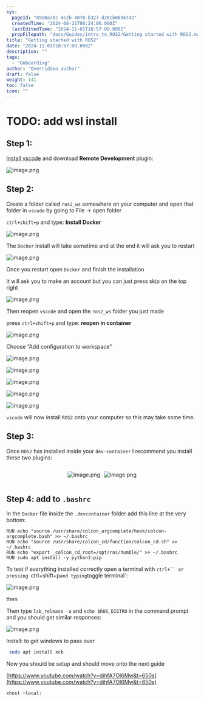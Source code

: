```yaml
---
sys:
  pageId: "89e0a78c-4e2b-4070-b327-d28cb0694742"
  createdTime: "2024-08-21T00:24:00.000Z"
  lastEditedTime: "2024-11-01T18:57:00.000Z"
  propFilepath: "docs/Guides/intro_to_ROS2/Getting started with ROS2.md"
title: "Getting started with ROS2"
date: "2024-11-01T18:57:00.000Z"
description: ""
tags:
  - "Onboarding"
author: "Overridden author"
draft: false
weight: 141
toc: false
icon: ""
---
```


# TODO: add wsl install

## Step 1:

[Install vscode](https://code.visualstudio.com/download) and download **Remote Development** plugin:

![image.png](https://prod-files-secure.s3.us-west-2.amazonaws.com/d518164a-d88e-44d1-a4ee-3adb3bd8bce0/efb52993-1881-4a40-b95e-6f020334f022/image.png?X-Amz-Algorithm=AWS4-HMAC-SHA256&X-Amz-Content-Sha256=UNSIGNED-PAYLOAD&X-Amz-Credential=ASIAZI2LB4664LNZKSEG%2F20250430%2Fus-west-2%2Fs3%2Faws4_request&X-Amz-Date=20250430T121513Z&X-Amz-Expires=3600&X-Amz-Security-Token=IQoJb3JpZ2luX2VjEAwaCXVzLXdlc3QtMiJHMEUCIEgubaFD8s3qlV2p%2BjYfc3tfpjDwarblrn5Xz9Q2aSPgAiEA9oorhg01Q2B9I44WFKjC0tR4GlDPVjZigzn1CRNTbi8qiAQIpf%2F%2F%2F%2F%2F%2F%2F%2F%2F%2FARAAGgw2Mzc0MjMxODM4MDUiDL9%2BcMiBC7UtW84zLyrcA1h1GLiYzyCIY7FwqcVhnjauIm%2BBDZRh73sb65582a07mxCxL11WY9RTknSLos%2FBArRhrTLo9cZdHlqveiIgNA%2FvZyL18Y2bqCzvAh2r1Z3RtGWMi6T0DOOKBZ84Evvs0EJlWzA462dbl8qYzCyY%2BXSJ8Wcl3QGsejvMKW%2FepKgIy63VUGRwcPEtG0RwhshmIkbD4I4U69N7lpgPvoFq1F8PHPIq1KvmsvF%2FySNKlfGtmjwssadVLenqxNPuuXRH152Hoq9mWXNk9SmXFFR5MJQNdhXGIEAbZ%2FRLycMxSOY%2FmFTN%2FaLV3HswY9941y3GY90aO4mP6hIKpSmA%2Bgs%2Foe6Wddio6ab3dzHTSL5%2BwgvhMBh6ZrEfnqW%2BGKihq4Y0JnHj7tlabdMrCGuH%2FNhkPvdJiQMkF2dUP17%2FF3aXYaI5Z2tfxhJP0wSu5zimp1MJhQAFyF2BNeyl%2BaZzvmJLPYuff8oKLPt1peNPtAJHTJe8Q%2B%2BkHbC8ekANrOmbRqEgkm446omVE0eWwKGK%2FTkT%2BYbz6WlMu7py7AjElFoRjufT14hA%2FwOx60GpNi6uEvle6m0B1pLphVEDHkMQbyUcqdDPOCQgVJeIRq1VuVd7MFtavPju0eVl6nDL%2BEwHMMqmyMAGOqUBc%2FE6Tgs1Mjgj%2BPmVc0zL95V7QC%2BFPCivk45oZlHgtuUARmbonj%2BQ%2B31sTUDJ%2BXVdo9NPRWD%2BIXTON2TFufnXgjgeipXhcOKKmM%2F1BOrxmlfnzZ6Mo9K6SVcJX8%2F8n30nRUt%2BBAFe6RYHVC0053pFbLomyRfE0oFu8aMQyPg1uJVWy5MJUzKvMC%2FjgHDNLVRm%2Fz%2BXBYnfAmrpBgUoyNIeZB5v2j9H&X-Amz-Signature=7331ad1daab0ee69a26374dfe283f94bd90f0a175497cd559a9b78b245ca9696&X-Amz-SignedHeaders=host&x-id=GetObject)

## Step 2:

Create a folder called `ros2_ws` somewhere on your computer and open that folder in `vscode` by going to File → open folder 

`ctrl+shift+p` and type: **Install Docker**

![image.png](https://prod-files-secure.s3.us-west-2.amazonaws.com/d518164a-d88e-44d1-a4ee-3adb3bd8bce0/2269dc0e-1cd5-47ff-bceb-c04ad9b2eab0/image.png?X-Amz-Algorithm=AWS4-HMAC-SHA256&X-Amz-Content-Sha256=UNSIGNED-PAYLOAD&X-Amz-Credential=ASIAZI2LB4664LNZKSEG%2F20250430%2Fus-west-2%2Fs3%2Faws4_request&X-Amz-Date=20250430T121513Z&X-Amz-Expires=3600&X-Amz-Security-Token=IQoJb3JpZ2luX2VjEAwaCXVzLXdlc3QtMiJHMEUCIEgubaFD8s3qlV2p%2BjYfc3tfpjDwarblrn5Xz9Q2aSPgAiEA9oorhg01Q2B9I44WFKjC0tR4GlDPVjZigzn1CRNTbi8qiAQIpf%2F%2F%2F%2F%2F%2F%2F%2F%2F%2FARAAGgw2Mzc0MjMxODM4MDUiDL9%2BcMiBC7UtW84zLyrcA1h1GLiYzyCIY7FwqcVhnjauIm%2BBDZRh73sb65582a07mxCxL11WY9RTknSLos%2FBArRhrTLo9cZdHlqveiIgNA%2FvZyL18Y2bqCzvAh2r1Z3RtGWMi6T0DOOKBZ84Evvs0EJlWzA462dbl8qYzCyY%2BXSJ8Wcl3QGsejvMKW%2FepKgIy63VUGRwcPEtG0RwhshmIkbD4I4U69N7lpgPvoFq1F8PHPIq1KvmsvF%2FySNKlfGtmjwssadVLenqxNPuuXRH152Hoq9mWXNk9SmXFFR5MJQNdhXGIEAbZ%2FRLycMxSOY%2FmFTN%2FaLV3HswY9941y3GY90aO4mP6hIKpSmA%2Bgs%2Foe6Wddio6ab3dzHTSL5%2BwgvhMBh6ZrEfnqW%2BGKihq4Y0JnHj7tlabdMrCGuH%2FNhkPvdJiQMkF2dUP17%2FF3aXYaI5Z2tfxhJP0wSu5zimp1MJhQAFyF2BNeyl%2BaZzvmJLPYuff8oKLPt1peNPtAJHTJe8Q%2B%2BkHbC8ekANrOmbRqEgkm446omVE0eWwKGK%2FTkT%2BYbz6WlMu7py7AjElFoRjufT14hA%2FwOx60GpNi6uEvle6m0B1pLphVEDHkMQbyUcqdDPOCQgVJeIRq1VuVd7MFtavPju0eVl6nDL%2BEwHMMqmyMAGOqUBc%2FE6Tgs1Mjgj%2BPmVc0zL95V7QC%2BFPCivk45oZlHgtuUARmbonj%2BQ%2B31sTUDJ%2BXVdo9NPRWD%2BIXTON2TFufnXgjgeipXhcOKKmM%2F1BOrxmlfnzZ6Mo9K6SVcJX8%2F8n30nRUt%2BBAFe6RYHVC0053pFbLomyRfE0oFu8aMQyPg1uJVWy5MJUzKvMC%2FjgHDNLVRm%2Fz%2BXBYnfAmrpBgUoyNIeZB5v2j9H&X-Amz-Signature=8ee42556e908eab4327c2e5a638222c9f8b8041def4002f33005c477cb8f908a&X-Amz-SignedHeaders=host&x-id=GetObject)

The `Docker` install will take sometime and at the end it will ask you to restart

![image.png](https://prod-files-secure.s3.us-west-2.amazonaws.com/d518164a-d88e-44d1-a4ee-3adb3bd8bce0/ed233f78-be33-4b1f-b89c-9c346c0e961e/image.png?X-Amz-Algorithm=AWS4-HMAC-SHA256&X-Amz-Content-Sha256=UNSIGNED-PAYLOAD&X-Amz-Credential=ASIAZI2LB4664LNZKSEG%2F20250430%2Fus-west-2%2Fs3%2Faws4_request&X-Amz-Date=20250430T121513Z&X-Amz-Expires=3600&X-Amz-Security-Token=IQoJb3JpZ2luX2VjEAwaCXVzLXdlc3QtMiJHMEUCIEgubaFD8s3qlV2p%2BjYfc3tfpjDwarblrn5Xz9Q2aSPgAiEA9oorhg01Q2B9I44WFKjC0tR4GlDPVjZigzn1CRNTbi8qiAQIpf%2F%2F%2F%2F%2F%2F%2F%2F%2F%2FARAAGgw2Mzc0MjMxODM4MDUiDL9%2BcMiBC7UtW84zLyrcA1h1GLiYzyCIY7FwqcVhnjauIm%2BBDZRh73sb65582a07mxCxL11WY9RTknSLos%2FBArRhrTLo9cZdHlqveiIgNA%2FvZyL18Y2bqCzvAh2r1Z3RtGWMi6T0DOOKBZ84Evvs0EJlWzA462dbl8qYzCyY%2BXSJ8Wcl3QGsejvMKW%2FepKgIy63VUGRwcPEtG0RwhshmIkbD4I4U69N7lpgPvoFq1F8PHPIq1KvmsvF%2FySNKlfGtmjwssadVLenqxNPuuXRH152Hoq9mWXNk9SmXFFR5MJQNdhXGIEAbZ%2FRLycMxSOY%2FmFTN%2FaLV3HswY9941y3GY90aO4mP6hIKpSmA%2Bgs%2Foe6Wddio6ab3dzHTSL5%2BwgvhMBh6ZrEfnqW%2BGKihq4Y0JnHj7tlabdMrCGuH%2FNhkPvdJiQMkF2dUP17%2FF3aXYaI5Z2tfxhJP0wSu5zimp1MJhQAFyF2BNeyl%2BaZzvmJLPYuff8oKLPt1peNPtAJHTJe8Q%2B%2BkHbC8ekANrOmbRqEgkm446omVE0eWwKGK%2FTkT%2BYbz6WlMu7py7AjElFoRjufT14hA%2FwOx60GpNi6uEvle6m0B1pLphVEDHkMQbyUcqdDPOCQgVJeIRq1VuVd7MFtavPju0eVl6nDL%2BEwHMMqmyMAGOqUBc%2FE6Tgs1Mjgj%2BPmVc0zL95V7QC%2BFPCivk45oZlHgtuUARmbonj%2BQ%2B31sTUDJ%2BXVdo9NPRWD%2BIXTON2TFufnXgjgeipXhcOKKmM%2F1BOrxmlfnzZ6Mo9K6SVcJX8%2F8n30nRUt%2BBAFe6RYHVC0053pFbLomyRfE0oFu8aMQyPg1uJVWy5MJUzKvMC%2FjgHDNLVRm%2Fz%2BXBYnfAmrpBgUoyNIeZB5v2j9H&X-Amz-Signature=4b03c12378125ae09e9c7a4742ddf24278238f4a921df0d7da7545a9947fd75a&X-Amz-SignedHeaders=host&x-id=GetObject)

Once you restart open `Docker` and finish the installation

It will ask you to make an account but you can just press skip on the top right

![image.png](https://prod-files-secure.s3.us-west-2.amazonaws.com/d518164a-d88e-44d1-a4ee-3adb3bd8bce0/21010ad9-1659-4fd9-9f59-9932a09b2a3d/image.png?X-Amz-Algorithm=AWS4-HMAC-SHA256&X-Amz-Content-Sha256=UNSIGNED-PAYLOAD&X-Amz-Credential=ASIAZI2LB4664LNZKSEG%2F20250430%2Fus-west-2%2Fs3%2Faws4_request&X-Amz-Date=20250430T121513Z&X-Amz-Expires=3600&X-Amz-Security-Token=IQoJb3JpZ2luX2VjEAwaCXVzLXdlc3QtMiJHMEUCIEgubaFD8s3qlV2p%2BjYfc3tfpjDwarblrn5Xz9Q2aSPgAiEA9oorhg01Q2B9I44WFKjC0tR4GlDPVjZigzn1CRNTbi8qiAQIpf%2F%2F%2F%2F%2F%2F%2F%2F%2F%2FARAAGgw2Mzc0MjMxODM4MDUiDL9%2BcMiBC7UtW84zLyrcA1h1GLiYzyCIY7FwqcVhnjauIm%2BBDZRh73sb65582a07mxCxL11WY9RTknSLos%2FBArRhrTLo9cZdHlqveiIgNA%2FvZyL18Y2bqCzvAh2r1Z3RtGWMi6T0DOOKBZ84Evvs0EJlWzA462dbl8qYzCyY%2BXSJ8Wcl3QGsejvMKW%2FepKgIy63VUGRwcPEtG0RwhshmIkbD4I4U69N7lpgPvoFq1F8PHPIq1KvmsvF%2FySNKlfGtmjwssadVLenqxNPuuXRH152Hoq9mWXNk9SmXFFR5MJQNdhXGIEAbZ%2FRLycMxSOY%2FmFTN%2FaLV3HswY9941y3GY90aO4mP6hIKpSmA%2Bgs%2Foe6Wddio6ab3dzHTSL5%2BwgvhMBh6ZrEfnqW%2BGKihq4Y0JnHj7tlabdMrCGuH%2FNhkPvdJiQMkF2dUP17%2FF3aXYaI5Z2tfxhJP0wSu5zimp1MJhQAFyF2BNeyl%2BaZzvmJLPYuff8oKLPt1peNPtAJHTJe8Q%2B%2BkHbC8ekANrOmbRqEgkm446omVE0eWwKGK%2FTkT%2BYbz6WlMu7py7AjElFoRjufT14hA%2FwOx60GpNi6uEvle6m0B1pLphVEDHkMQbyUcqdDPOCQgVJeIRq1VuVd7MFtavPju0eVl6nDL%2BEwHMMqmyMAGOqUBc%2FE6Tgs1Mjgj%2BPmVc0zL95V7QC%2BFPCivk45oZlHgtuUARmbonj%2BQ%2B31sTUDJ%2BXVdo9NPRWD%2BIXTON2TFufnXgjgeipXhcOKKmM%2F1BOrxmlfnzZ6Mo9K6SVcJX8%2F8n30nRUt%2BBAFe6RYHVC0053pFbLomyRfE0oFu8aMQyPg1uJVWy5MJUzKvMC%2FjgHDNLVRm%2Fz%2BXBYnfAmrpBgUoyNIeZB5v2j9H&X-Amz-Signature=f4f155efd83fc07cdc5ca5243cecdb652e0437130be19fdc447066b7cd748fa1&X-Amz-SignedHeaders=host&x-id=GetObject)

Then reopen `vscode` and open the `ros2_ws` folder you just made

press `ctrl+shift+p` and type: **reopen in container**

![image.png](https://prod-files-secure.s3.us-west-2.amazonaws.com/d518164a-d88e-44d1-a4ee-3adb3bd8bce0/4e93b8c2-41ad-488c-8095-c74205196118/image.png?X-Amz-Algorithm=AWS4-HMAC-SHA256&X-Amz-Content-Sha256=UNSIGNED-PAYLOAD&X-Amz-Credential=ASIAZI2LB4664LNZKSEG%2F20250430%2Fus-west-2%2Fs3%2Faws4_request&X-Amz-Date=20250430T121513Z&X-Amz-Expires=3600&X-Amz-Security-Token=IQoJb3JpZ2luX2VjEAwaCXVzLXdlc3QtMiJHMEUCIEgubaFD8s3qlV2p%2BjYfc3tfpjDwarblrn5Xz9Q2aSPgAiEA9oorhg01Q2B9I44WFKjC0tR4GlDPVjZigzn1CRNTbi8qiAQIpf%2F%2F%2F%2F%2F%2F%2F%2F%2F%2FARAAGgw2Mzc0MjMxODM4MDUiDL9%2BcMiBC7UtW84zLyrcA1h1GLiYzyCIY7FwqcVhnjauIm%2BBDZRh73sb65582a07mxCxL11WY9RTknSLos%2FBArRhrTLo9cZdHlqveiIgNA%2FvZyL18Y2bqCzvAh2r1Z3RtGWMi6T0DOOKBZ84Evvs0EJlWzA462dbl8qYzCyY%2BXSJ8Wcl3QGsejvMKW%2FepKgIy63VUGRwcPEtG0RwhshmIkbD4I4U69N7lpgPvoFq1F8PHPIq1KvmsvF%2FySNKlfGtmjwssadVLenqxNPuuXRH152Hoq9mWXNk9SmXFFR5MJQNdhXGIEAbZ%2FRLycMxSOY%2FmFTN%2FaLV3HswY9941y3GY90aO4mP6hIKpSmA%2Bgs%2Foe6Wddio6ab3dzHTSL5%2BwgvhMBh6ZrEfnqW%2BGKihq4Y0JnHj7tlabdMrCGuH%2FNhkPvdJiQMkF2dUP17%2FF3aXYaI5Z2tfxhJP0wSu5zimp1MJhQAFyF2BNeyl%2BaZzvmJLPYuff8oKLPt1peNPtAJHTJe8Q%2B%2BkHbC8ekANrOmbRqEgkm446omVE0eWwKGK%2FTkT%2BYbz6WlMu7py7AjElFoRjufT14hA%2FwOx60GpNi6uEvle6m0B1pLphVEDHkMQbyUcqdDPOCQgVJeIRq1VuVd7MFtavPju0eVl6nDL%2BEwHMMqmyMAGOqUBc%2FE6Tgs1Mjgj%2BPmVc0zL95V7QC%2BFPCivk45oZlHgtuUARmbonj%2BQ%2B31sTUDJ%2BXVdo9NPRWD%2BIXTON2TFufnXgjgeipXhcOKKmM%2F1BOrxmlfnzZ6Mo9K6SVcJX8%2F8n30nRUt%2BBAFe6RYHVC0053pFbLomyRfE0oFu8aMQyPg1uJVWy5MJUzKvMC%2FjgHDNLVRm%2Fz%2BXBYnfAmrpBgUoyNIeZB5v2j9H&X-Amz-Signature=83a3ea306a0dab5e790c4d0fcf1c05488dee54037f817d3d78126492c9ea5f78&X-Amz-SignedHeaders=host&x-id=GetObject)

Choose “Add configuration to workspace”

![image.png](https://prod-files-secure.s3.us-west-2.amazonaws.com/d518164a-d88e-44d1-a4ee-3adb3bd8bce0/9560b282-5060-4989-ba37-97e7b2c22476/image.png?X-Amz-Algorithm=AWS4-HMAC-SHA256&X-Amz-Content-Sha256=UNSIGNED-PAYLOAD&X-Amz-Credential=ASIAZI2LB4664LNZKSEG%2F20250430%2Fus-west-2%2Fs3%2Faws4_request&X-Amz-Date=20250430T121513Z&X-Amz-Expires=3600&X-Amz-Security-Token=IQoJb3JpZ2luX2VjEAwaCXVzLXdlc3QtMiJHMEUCIEgubaFD8s3qlV2p%2BjYfc3tfpjDwarblrn5Xz9Q2aSPgAiEA9oorhg01Q2B9I44WFKjC0tR4GlDPVjZigzn1CRNTbi8qiAQIpf%2F%2F%2F%2F%2F%2F%2F%2F%2F%2FARAAGgw2Mzc0MjMxODM4MDUiDL9%2BcMiBC7UtW84zLyrcA1h1GLiYzyCIY7FwqcVhnjauIm%2BBDZRh73sb65582a07mxCxL11WY9RTknSLos%2FBArRhrTLo9cZdHlqveiIgNA%2FvZyL18Y2bqCzvAh2r1Z3RtGWMi6T0DOOKBZ84Evvs0EJlWzA462dbl8qYzCyY%2BXSJ8Wcl3QGsejvMKW%2FepKgIy63VUGRwcPEtG0RwhshmIkbD4I4U69N7lpgPvoFq1F8PHPIq1KvmsvF%2FySNKlfGtmjwssadVLenqxNPuuXRH152Hoq9mWXNk9SmXFFR5MJQNdhXGIEAbZ%2FRLycMxSOY%2FmFTN%2FaLV3HswY9941y3GY90aO4mP6hIKpSmA%2Bgs%2Foe6Wddio6ab3dzHTSL5%2BwgvhMBh6ZrEfnqW%2BGKihq4Y0JnHj7tlabdMrCGuH%2FNhkPvdJiQMkF2dUP17%2FF3aXYaI5Z2tfxhJP0wSu5zimp1MJhQAFyF2BNeyl%2BaZzvmJLPYuff8oKLPt1peNPtAJHTJe8Q%2B%2BkHbC8ekANrOmbRqEgkm446omVE0eWwKGK%2FTkT%2BYbz6WlMu7py7AjElFoRjufT14hA%2FwOx60GpNi6uEvle6m0B1pLphVEDHkMQbyUcqdDPOCQgVJeIRq1VuVd7MFtavPju0eVl6nDL%2BEwHMMqmyMAGOqUBc%2FE6Tgs1Mjgj%2BPmVc0zL95V7QC%2BFPCivk45oZlHgtuUARmbonj%2BQ%2B31sTUDJ%2BXVdo9NPRWD%2BIXTON2TFufnXgjgeipXhcOKKmM%2F1BOrxmlfnzZ6Mo9K6SVcJX8%2F8n30nRUt%2BBAFe6RYHVC0053pFbLomyRfE0oFu8aMQyPg1uJVWy5MJUzKvMC%2FjgHDNLVRm%2Fz%2BXBYnfAmrpBgUoyNIeZB5v2j9H&X-Amz-Signature=0bf1b154bec9fb5a482cf17574fc7675d378a5eaad8f91731f32665f478b1cfe&X-Amz-SignedHeaders=host&x-id=GetObject)

![image.png](https://prod-files-secure.s3.us-west-2.amazonaws.com/d518164a-d88e-44d1-a4ee-3adb3bd8bce0/2ee63f81-886b-48e8-a553-dc6e5eac99e4/image.png?X-Amz-Algorithm=AWS4-HMAC-SHA256&X-Amz-Content-Sha256=UNSIGNED-PAYLOAD&X-Amz-Credential=ASIAZI2LB4664LNZKSEG%2F20250430%2Fus-west-2%2Fs3%2Faws4_request&X-Amz-Date=20250430T121513Z&X-Amz-Expires=3600&X-Amz-Security-Token=IQoJb3JpZ2luX2VjEAwaCXVzLXdlc3QtMiJHMEUCIEgubaFD8s3qlV2p%2BjYfc3tfpjDwarblrn5Xz9Q2aSPgAiEA9oorhg01Q2B9I44WFKjC0tR4GlDPVjZigzn1CRNTbi8qiAQIpf%2F%2F%2F%2F%2F%2F%2F%2F%2F%2FARAAGgw2Mzc0MjMxODM4MDUiDL9%2BcMiBC7UtW84zLyrcA1h1GLiYzyCIY7FwqcVhnjauIm%2BBDZRh73sb65582a07mxCxL11WY9RTknSLos%2FBArRhrTLo9cZdHlqveiIgNA%2FvZyL18Y2bqCzvAh2r1Z3RtGWMi6T0DOOKBZ84Evvs0EJlWzA462dbl8qYzCyY%2BXSJ8Wcl3QGsejvMKW%2FepKgIy63VUGRwcPEtG0RwhshmIkbD4I4U69N7lpgPvoFq1F8PHPIq1KvmsvF%2FySNKlfGtmjwssadVLenqxNPuuXRH152Hoq9mWXNk9SmXFFR5MJQNdhXGIEAbZ%2FRLycMxSOY%2FmFTN%2FaLV3HswY9941y3GY90aO4mP6hIKpSmA%2Bgs%2Foe6Wddio6ab3dzHTSL5%2BwgvhMBh6ZrEfnqW%2BGKihq4Y0JnHj7tlabdMrCGuH%2FNhkPvdJiQMkF2dUP17%2FF3aXYaI5Z2tfxhJP0wSu5zimp1MJhQAFyF2BNeyl%2BaZzvmJLPYuff8oKLPt1peNPtAJHTJe8Q%2B%2BkHbC8ekANrOmbRqEgkm446omVE0eWwKGK%2FTkT%2BYbz6WlMu7py7AjElFoRjufT14hA%2FwOx60GpNi6uEvle6m0B1pLphVEDHkMQbyUcqdDPOCQgVJeIRq1VuVd7MFtavPju0eVl6nDL%2BEwHMMqmyMAGOqUBc%2FE6Tgs1Mjgj%2BPmVc0zL95V7QC%2BFPCivk45oZlHgtuUARmbonj%2BQ%2B31sTUDJ%2BXVdo9NPRWD%2BIXTON2TFufnXgjgeipXhcOKKmM%2F1BOrxmlfnzZ6Mo9K6SVcJX8%2F8n30nRUt%2BBAFe6RYHVC0053pFbLomyRfE0oFu8aMQyPg1uJVWy5MJUzKvMC%2FjgHDNLVRm%2Fz%2BXBYnfAmrpBgUoyNIeZB5v2j9H&X-Amz-Signature=03ec0c51e675d3e84b52255bdf88a92ad5c06d8af3a001e6a3b08cc395fd79b9&X-Amz-SignedHeaders=host&x-id=GetObject)

![image.png](https://prod-files-secure.s3.us-west-2.amazonaws.com/d518164a-d88e-44d1-a4ee-3adb3bd8bce0/ae1580b2-b048-407e-aed9-b584224a7a04/image.png?X-Amz-Algorithm=AWS4-HMAC-SHA256&X-Amz-Content-Sha256=UNSIGNED-PAYLOAD&X-Amz-Credential=ASIAZI2LB4664LNZKSEG%2F20250430%2Fus-west-2%2Fs3%2Faws4_request&X-Amz-Date=20250430T121513Z&X-Amz-Expires=3600&X-Amz-Security-Token=IQoJb3JpZ2luX2VjEAwaCXVzLXdlc3QtMiJHMEUCIEgubaFD8s3qlV2p%2BjYfc3tfpjDwarblrn5Xz9Q2aSPgAiEA9oorhg01Q2B9I44WFKjC0tR4GlDPVjZigzn1CRNTbi8qiAQIpf%2F%2F%2F%2F%2F%2F%2F%2F%2F%2FARAAGgw2Mzc0MjMxODM4MDUiDL9%2BcMiBC7UtW84zLyrcA1h1GLiYzyCIY7FwqcVhnjauIm%2BBDZRh73sb65582a07mxCxL11WY9RTknSLos%2FBArRhrTLo9cZdHlqveiIgNA%2FvZyL18Y2bqCzvAh2r1Z3RtGWMi6T0DOOKBZ84Evvs0EJlWzA462dbl8qYzCyY%2BXSJ8Wcl3QGsejvMKW%2FepKgIy63VUGRwcPEtG0RwhshmIkbD4I4U69N7lpgPvoFq1F8PHPIq1KvmsvF%2FySNKlfGtmjwssadVLenqxNPuuXRH152Hoq9mWXNk9SmXFFR5MJQNdhXGIEAbZ%2FRLycMxSOY%2FmFTN%2FaLV3HswY9941y3GY90aO4mP6hIKpSmA%2Bgs%2Foe6Wddio6ab3dzHTSL5%2BwgvhMBh6ZrEfnqW%2BGKihq4Y0JnHj7tlabdMrCGuH%2FNhkPvdJiQMkF2dUP17%2FF3aXYaI5Z2tfxhJP0wSu5zimp1MJhQAFyF2BNeyl%2BaZzvmJLPYuff8oKLPt1peNPtAJHTJe8Q%2B%2BkHbC8ekANrOmbRqEgkm446omVE0eWwKGK%2FTkT%2BYbz6WlMu7py7AjElFoRjufT14hA%2FwOx60GpNi6uEvle6m0B1pLphVEDHkMQbyUcqdDPOCQgVJeIRq1VuVd7MFtavPju0eVl6nDL%2BEwHMMqmyMAGOqUBc%2FE6Tgs1Mjgj%2BPmVc0zL95V7QC%2BFPCivk45oZlHgtuUARmbonj%2BQ%2B31sTUDJ%2BXVdo9NPRWD%2BIXTON2TFufnXgjgeipXhcOKKmM%2F1BOrxmlfnzZ6Mo9K6SVcJX8%2F8n30nRUt%2BBAFe6RYHVC0053pFbLomyRfE0oFu8aMQyPg1uJVWy5MJUzKvMC%2FjgHDNLVRm%2Fz%2BXBYnfAmrpBgUoyNIeZB5v2j9H&X-Amz-Signature=11a66207d85b23aeb6b0bf896cf69fb2fa2e41b24bce198b5bcf7faf5eec5d25&X-Amz-SignedHeaders=host&x-id=GetObject)

![image.png](https://prod-files-secure.s3.us-west-2.amazonaws.com/d518164a-d88e-44d1-a4ee-3adb3bd8bce0/53255b28-f75e-430f-b9e3-c0ac8577e42b/image.png?X-Amz-Algorithm=AWS4-HMAC-SHA256&X-Amz-Content-Sha256=UNSIGNED-PAYLOAD&X-Amz-Credential=ASIAZI2LB4664LNZKSEG%2F20250430%2Fus-west-2%2Fs3%2Faws4_request&X-Amz-Date=20250430T121513Z&X-Amz-Expires=3600&X-Amz-Security-Token=IQoJb3JpZ2luX2VjEAwaCXVzLXdlc3QtMiJHMEUCIEgubaFD8s3qlV2p%2BjYfc3tfpjDwarblrn5Xz9Q2aSPgAiEA9oorhg01Q2B9I44WFKjC0tR4GlDPVjZigzn1CRNTbi8qiAQIpf%2F%2F%2F%2F%2F%2F%2F%2F%2F%2FARAAGgw2Mzc0MjMxODM4MDUiDL9%2BcMiBC7UtW84zLyrcA1h1GLiYzyCIY7FwqcVhnjauIm%2BBDZRh73sb65582a07mxCxL11WY9RTknSLos%2FBArRhrTLo9cZdHlqveiIgNA%2FvZyL18Y2bqCzvAh2r1Z3RtGWMi6T0DOOKBZ84Evvs0EJlWzA462dbl8qYzCyY%2BXSJ8Wcl3QGsejvMKW%2FepKgIy63VUGRwcPEtG0RwhshmIkbD4I4U69N7lpgPvoFq1F8PHPIq1KvmsvF%2FySNKlfGtmjwssadVLenqxNPuuXRH152Hoq9mWXNk9SmXFFR5MJQNdhXGIEAbZ%2FRLycMxSOY%2FmFTN%2FaLV3HswY9941y3GY90aO4mP6hIKpSmA%2Bgs%2Foe6Wddio6ab3dzHTSL5%2BwgvhMBh6ZrEfnqW%2BGKihq4Y0JnHj7tlabdMrCGuH%2FNhkPvdJiQMkF2dUP17%2FF3aXYaI5Z2tfxhJP0wSu5zimp1MJhQAFyF2BNeyl%2BaZzvmJLPYuff8oKLPt1peNPtAJHTJe8Q%2B%2BkHbC8ekANrOmbRqEgkm446omVE0eWwKGK%2FTkT%2BYbz6WlMu7py7AjElFoRjufT14hA%2FwOx60GpNi6uEvle6m0B1pLphVEDHkMQbyUcqdDPOCQgVJeIRq1VuVd7MFtavPju0eVl6nDL%2BEwHMMqmyMAGOqUBc%2FE6Tgs1Mjgj%2BPmVc0zL95V7QC%2BFPCivk45oZlHgtuUARmbonj%2BQ%2B31sTUDJ%2BXVdo9NPRWD%2BIXTON2TFufnXgjgeipXhcOKKmM%2F1BOrxmlfnzZ6Mo9K6SVcJX8%2F8n30nRUt%2BBAFe6RYHVC0053pFbLomyRfE0oFu8aMQyPg1uJVWy5MJUzKvMC%2FjgHDNLVRm%2Fz%2BXBYnfAmrpBgUoyNIeZB5v2j9H&X-Amz-Signature=69700978c3fbb35a4d6499f444247fb13d83e096fb8c61dc739cbc41b9a67fc3&X-Amz-SignedHeaders=host&x-id=GetObject)

![image.png](https://prod-files-secure.s3.us-west-2.amazonaws.com/d518164a-d88e-44d1-a4ee-3adb3bd8bce0/7c562767-5af9-4ffb-97d1-327bcdf4ee00/image.png?X-Amz-Algorithm=AWS4-HMAC-SHA256&X-Amz-Content-Sha256=UNSIGNED-PAYLOAD&X-Amz-Credential=ASIAZI2LB4664LNZKSEG%2F20250430%2Fus-west-2%2Fs3%2Faws4_request&X-Amz-Date=20250430T121513Z&X-Amz-Expires=3600&X-Amz-Security-Token=IQoJb3JpZ2luX2VjEAwaCXVzLXdlc3QtMiJHMEUCIEgubaFD8s3qlV2p%2BjYfc3tfpjDwarblrn5Xz9Q2aSPgAiEA9oorhg01Q2B9I44WFKjC0tR4GlDPVjZigzn1CRNTbi8qiAQIpf%2F%2F%2F%2F%2F%2F%2F%2F%2F%2FARAAGgw2Mzc0MjMxODM4MDUiDL9%2BcMiBC7UtW84zLyrcA1h1GLiYzyCIY7FwqcVhnjauIm%2BBDZRh73sb65582a07mxCxL11WY9RTknSLos%2FBArRhrTLo9cZdHlqveiIgNA%2FvZyL18Y2bqCzvAh2r1Z3RtGWMi6T0DOOKBZ84Evvs0EJlWzA462dbl8qYzCyY%2BXSJ8Wcl3QGsejvMKW%2FepKgIy63VUGRwcPEtG0RwhshmIkbD4I4U69N7lpgPvoFq1F8PHPIq1KvmsvF%2FySNKlfGtmjwssadVLenqxNPuuXRH152Hoq9mWXNk9SmXFFR5MJQNdhXGIEAbZ%2FRLycMxSOY%2FmFTN%2FaLV3HswY9941y3GY90aO4mP6hIKpSmA%2Bgs%2Foe6Wddio6ab3dzHTSL5%2BwgvhMBh6ZrEfnqW%2BGKihq4Y0JnHj7tlabdMrCGuH%2FNhkPvdJiQMkF2dUP17%2FF3aXYaI5Z2tfxhJP0wSu5zimp1MJhQAFyF2BNeyl%2BaZzvmJLPYuff8oKLPt1peNPtAJHTJe8Q%2B%2BkHbC8ekANrOmbRqEgkm446omVE0eWwKGK%2FTkT%2BYbz6WlMu7py7AjElFoRjufT14hA%2FwOx60GpNi6uEvle6m0B1pLphVEDHkMQbyUcqdDPOCQgVJeIRq1VuVd7MFtavPju0eVl6nDL%2BEwHMMqmyMAGOqUBc%2FE6Tgs1Mjgj%2BPmVc0zL95V7QC%2BFPCivk45oZlHgtuUARmbonj%2BQ%2B31sTUDJ%2BXVdo9NPRWD%2BIXTON2TFufnXgjgeipXhcOKKmM%2F1BOrxmlfnzZ6Mo9K6SVcJX8%2F8n30nRUt%2BBAFe6RYHVC0053pFbLomyRfE0oFu8aMQyPg1uJVWy5MJUzKvMC%2FjgHDNLVRm%2Fz%2BXBYnfAmrpBgUoyNIeZB5v2j9H&X-Amz-Signature=5146acb316b49ba13cda157e5ae986e5a8023bf0332d1743f7c6d0c3180f13af&X-Amz-SignedHeaders=host&x-id=GetObject)

`vscode` will now install `ROS2` onto your computer so this may take some time.

## Step 3:

Once `ROS2` has installed inside your `dev-container` I recommend you install these two plugins:

<div style="display: flex;flex-direction: row; column-gap:10px; max-width: 630px;justify-content: center;">
<div>

![image.png](https://prod-files-secure.s3.us-west-2.amazonaws.com/d518164a-d88e-44d1-a4ee-3adb3bd8bce0/3fc3d550-5a54-4ba1-ba6b-faa01cdb7369/image.png?X-Amz-Algorithm=AWS4-HMAC-SHA256&X-Amz-Content-Sha256=UNSIGNED-PAYLOAD&X-Amz-Credential=ASIAZI2LB466ZA3Z3R7U%2F20250430%2Fus-west-2%2Fs3%2Faws4_request&X-Amz-Date=20250430T121515Z&X-Amz-Expires=3600&X-Amz-Security-Token=IQoJb3JpZ2luX2VjEAwaCXVzLXdlc3QtMiJIMEYCIQCi90mX%2FC44IH9I9%2FLmWbzPCPUXHDm6oxS9iYbzbiBfiQIhAOtXNyvFY%2BwxKkiU2HkJQIb93WNfa4X4zS7PEqKqkR%2FEKogECKX%2F%2F%2F%2F%2F%2F%2F%2F%2F%2FwEQABoMNjM3NDIzMTgzODA1IgxbbfgevD02ZOndyNYq3ANK7KpglSI%2F6SJ5zEAnDXY4CNy%2F%2FTgv9GelXKdN7OQUihLUXjt18jhG9OfC5SUpnUjvuT3kzUJr8SpEBUfsEQ%2FIJe9fwRFxgUAaBXW2saDy%2FMLMUkSxaUDruWh5fqy376VvUcMP8Glo2Ql%2FFm8W7B3%2BUrkigRj%2FzPJBB4qegUfHURlWXMm2USxMw4Uq8D39%2Bba1I7n7NTJ7VZMDdcSnBWhsM6GieThQFmvnYqrbYJYSBd9kVQ2vISswRGQypz0WEQe40QK19mO1CzpAMUu9jnRniM%2FRDAO8Eis4p3jJL7mfTr6tWnEgaXwCUx%2Fclv9RrI9u7UcWhXnJfvLCl64hBTpxidAT8MEUptQ4dVHwX8L3K8%2F39Gazwj7bfNDoxR5yUj18%2BRtMOMbF4KJyNPirS0zHNZMxJ7utvLBi9sDU9AyE38icdpR1eJ0KryLQaE9th9SNVT%2FXtDGfhV3WKJd24E0StICfoDp%2Bu2%2BM4PVX8EMWWh%2BTujDwu4LVrBkN8v3r%2BhzZwbtZtzubJxLbsGaltyVoMduStXXPSqRPGZBSK42PCVDQjROJ5TUob%2BEbqaCGYTIz4SN4NZ3l%2BYdmpES2PUleKIMGIiOGhMc%2FD%2BRhB9XQ9kESzLmZ8ANHZ%2BYdjzCcpsjABjqkASLmAkMHMWriX%2Ffqpn07jNmDIXLKaTg2LmFuTsgnXQNCkt7T%2F5WCnW4%2B%2Bdubckq8MNfTNw1bCamk8OpAFtN0q7aUAw9qm1B%2FAcHu8%2BXEz%2BZtRw84vexo7xy3Ermj8%2FnYwGe2mKtO2Eb%2FW2t9zfHYXNEagmlXAQrAVlnSLkGF5i%2FzpU97OyhvQVv7tntPcBwKUGxLTxfe%2F0NpHxonAmyeBkq3G7R4&X-Amz-Signature=72d6d8488268dc400e5314e236a5db30d1c5341d9ee1e32c2dabb81bbc0cd506&X-Amz-SignedHeaders=host&x-id=GetObject)

</div>
<div>

![image.png](https://prod-files-secure.s3.us-west-2.amazonaws.com/d518164a-d88e-44d1-a4ee-3adb3bd8bce0/d994cc66-13c2-4093-a5a3-f84cf4601a82/image.png?X-Amz-Algorithm=AWS4-HMAC-SHA256&X-Amz-Content-Sha256=UNSIGNED-PAYLOAD&X-Amz-Credential=ASIAZI2LB466SQKRTBV2%2F20250430%2Fus-west-2%2Fs3%2Faws4_request&X-Amz-Date=20250430T121519Z&X-Amz-Expires=3600&X-Amz-Security-Token=IQoJb3JpZ2luX2VjEAwaCXVzLXdlc3QtMiJIMEYCIQCKsU72xIHOgikHJAKfjr8uWhjDly98zO2DC0424efUngIhAKb8XkcgClYEIvKy5%2BNTywWAywTmDHj5WY9jzdhk7AFbKogECKX%2F%2F%2F%2F%2F%2F%2F%2F%2F%2FwEQABoMNjM3NDIzMTgzODA1Igz5a%2Bf%2Fm7O9jCTIkrYq3AOyRwY%2BJDgO1WcqM7vhEaL5RDwMT0eIEOdJAa5IwuTYg5VIui7MdYfYQnTR0x3iD3vpKKStxsRgekacO%2B4oHGPVp6kvax5KXJMmcp7%2FmOEjnTXia4lM%2BFVwLj6n2KsD%2BzUta4JTjGg6O4uQdVg6df7yJP9pAneDIj%2BGg4P%2FT4%2BddK50T%2BWODeE76C9E3kA6fmN5nMV4daezRFu9O3c8t4yvRh5y5So09%2FinRXDi3JUuSNWbjvyJIpwy2CbrGvAVMTnIXE3uU6s6gw2Sd8agLtu1c8TYD18JTEYBYEdP%2Fu0NruFSUoYSxqRbYKcb%2FVXRsWKupQyPQcBNChFMgaTTfby5b24sSmp6%2But3VgQQF3oY1o1lXHpI1XLSsv3YQX1FCyHI8clz3LhKIa2lZ4I6rbwlNJeR%2BAyRl3bQctPTkwHHHr3Lf26nP%2FNKuWVOew5oGq5JteXz84ENIBfc0AnDtojFaX5%2BL2SIp0NTkyoH8nCuLLQ7G%2BNzE%2FajGqIZ8NK1X0Zj2TnbBtcQ%2BGsmIZ%2BaumJ6nKDo34GzaZ%2BPn%2BLS0dnnYiopgivhF0rt2oE4LHMT3OUq4g4EnHykraIa0l94h8LxTEmF9U6BhK%2Fjpbxhz9wwgo%2F9vHg5l1P53gKtFDCdpsjABjqkAZ1cfXmFGI0EtTboxj74jYPZ7agxYfbG3kQ1YLeIGhLOJR2lRttcK7OpCwHCkpQ8P2SRZWUcrABGQqgXbG7PPwm9ig7p31OPq2eL89HqK0eQyMoNr%2Fj4WEUF1YGum6BJC%2BYbsCpdEDshmJBaAUEfW%2F3NjaztSUjP5v8fUJTHdpxGR1pu61xdo4yUBZR1J8jnE09ymxEkogwVKIrKezrCpzK0jS0m&X-Amz-Signature=db90f2aa15d9663b802e45a0c18418ace4135be75f8377f2f37042de406761ad&X-Amz-SignedHeaders=host&x-id=GetObject)

</div>
</div>

## Step 4: add to `.bashrc`

In the `Docker` file inside the `.devcontainer` folder add this line at the very bottom: 

```docker
RUN echo "source /usr/share/colcon_argcomplete/hook/colcon-argcomplete.bash" >> ~/.bashrc
RUN echo "source /usr/share/colcon_cd/function/colcon_cd.sh" >> ~/.bashrc
RUN echo "export _colcon_cd_root=/opt/ros/humble/" >> ~/.bashrc
RUN sudo apt install -y python3-pip 
```

To test if everything installed correctly open a terminal with `ctrl+`` or pressing `ctrl+shift+p` and typing `toggle terminal`:

![image.png](https://prod-files-secure.s3.us-west-2.amazonaws.com/d518164a-d88e-44d1-a4ee-3adb3bd8bce0/6a4943d8-b04e-4c02-9a58-775f3384d1a5/image.png?X-Amz-Algorithm=AWS4-HMAC-SHA256&X-Amz-Content-Sha256=UNSIGNED-PAYLOAD&X-Amz-Credential=ASIAZI2LB4664LNZKSEG%2F20250430%2Fus-west-2%2Fs3%2Faws4_request&X-Amz-Date=20250430T121513Z&X-Amz-Expires=3600&X-Amz-Security-Token=IQoJb3JpZ2luX2VjEAwaCXVzLXdlc3QtMiJHMEUCIEgubaFD8s3qlV2p%2BjYfc3tfpjDwarblrn5Xz9Q2aSPgAiEA9oorhg01Q2B9I44WFKjC0tR4GlDPVjZigzn1CRNTbi8qiAQIpf%2F%2F%2F%2F%2F%2F%2F%2F%2F%2FARAAGgw2Mzc0MjMxODM4MDUiDL9%2BcMiBC7UtW84zLyrcA1h1GLiYzyCIY7FwqcVhnjauIm%2BBDZRh73sb65582a07mxCxL11WY9RTknSLos%2FBArRhrTLo9cZdHlqveiIgNA%2FvZyL18Y2bqCzvAh2r1Z3RtGWMi6T0DOOKBZ84Evvs0EJlWzA462dbl8qYzCyY%2BXSJ8Wcl3QGsejvMKW%2FepKgIy63VUGRwcPEtG0RwhshmIkbD4I4U69N7lpgPvoFq1F8PHPIq1KvmsvF%2FySNKlfGtmjwssadVLenqxNPuuXRH152Hoq9mWXNk9SmXFFR5MJQNdhXGIEAbZ%2FRLycMxSOY%2FmFTN%2FaLV3HswY9941y3GY90aO4mP6hIKpSmA%2Bgs%2Foe6Wddio6ab3dzHTSL5%2BwgvhMBh6ZrEfnqW%2BGKihq4Y0JnHj7tlabdMrCGuH%2FNhkPvdJiQMkF2dUP17%2FF3aXYaI5Z2tfxhJP0wSu5zimp1MJhQAFyF2BNeyl%2BaZzvmJLPYuff8oKLPt1peNPtAJHTJe8Q%2B%2BkHbC8ekANrOmbRqEgkm446omVE0eWwKGK%2FTkT%2BYbz6WlMu7py7AjElFoRjufT14hA%2FwOx60GpNi6uEvle6m0B1pLphVEDHkMQbyUcqdDPOCQgVJeIRq1VuVd7MFtavPju0eVl6nDL%2BEwHMMqmyMAGOqUBc%2FE6Tgs1Mjgj%2BPmVc0zL95V7QC%2BFPCivk45oZlHgtuUARmbonj%2BQ%2B31sTUDJ%2BXVdo9NPRWD%2BIXTON2TFufnXgjgeipXhcOKKmM%2F1BOrxmlfnzZ6Mo9K6SVcJX8%2F8n30nRUt%2BBAFe6RYHVC0053pFbLomyRfE0oFu8aMQyPg1uJVWy5MJUzKvMC%2FjgHDNLVRm%2Fz%2BXBYnfAmrpBgUoyNIeZB5v2j9H&X-Amz-Signature=4cf14a6f50e80e2b79299f75f558787afcb95e3db85f5237afbea19a715aa7b4&X-Amz-SignedHeaders=host&x-id=GetObject)

then 

Then type `lsb_release -a` and `echo $ROS_DISTRO` in the command prompt and you should get similar responses:

![image.png](https://prod-files-secure.s3.us-west-2.amazonaws.com/d518164a-d88e-44d1-a4ee-3adb3bd8bce0/3e635dec-a805-4e85-8b9e-d000e5b71a4e/image.png?X-Amz-Algorithm=AWS4-HMAC-SHA256&X-Amz-Content-Sha256=UNSIGNED-PAYLOAD&X-Amz-Credential=ASIAZI2LB4664LNZKSEG%2F20250430%2Fus-west-2%2Fs3%2Faws4_request&X-Amz-Date=20250430T121513Z&X-Amz-Expires=3600&X-Amz-Security-Token=IQoJb3JpZ2luX2VjEAwaCXVzLXdlc3QtMiJHMEUCIEgubaFD8s3qlV2p%2BjYfc3tfpjDwarblrn5Xz9Q2aSPgAiEA9oorhg01Q2B9I44WFKjC0tR4GlDPVjZigzn1CRNTbi8qiAQIpf%2F%2F%2F%2F%2F%2F%2F%2F%2F%2FARAAGgw2Mzc0MjMxODM4MDUiDL9%2BcMiBC7UtW84zLyrcA1h1GLiYzyCIY7FwqcVhnjauIm%2BBDZRh73sb65582a07mxCxL11WY9RTknSLos%2FBArRhrTLo9cZdHlqveiIgNA%2FvZyL18Y2bqCzvAh2r1Z3RtGWMi6T0DOOKBZ84Evvs0EJlWzA462dbl8qYzCyY%2BXSJ8Wcl3QGsejvMKW%2FepKgIy63VUGRwcPEtG0RwhshmIkbD4I4U69N7lpgPvoFq1F8PHPIq1KvmsvF%2FySNKlfGtmjwssadVLenqxNPuuXRH152Hoq9mWXNk9SmXFFR5MJQNdhXGIEAbZ%2FRLycMxSOY%2FmFTN%2FaLV3HswY9941y3GY90aO4mP6hIKpSmA%2Bgs%2Foe6Wddio6ab3dzHTSL5%2BwgvhMBh6ZrEfnqW%2BGKihq4Y0JnHj7tlabdMrCGuH%2FNhkPvdJiQMkF2dUP17%2FF3aXYaI5Z2tfxhJP0wSu5zimp1MJhQAFyF2BNeyl%2BaZzvmJLPYuff8oKLPt1peNPtAJHTJe8Q%2B%2BkHbC8ekANrOmbRqEgkm446omVE0eWwKGK%2FTkT%2BYbz6WlMu7py7AjElFoRjufT14hA%2FwOx60GpNi6uEvle6m0B1pLphVEDHkMQbyUcqdDPOCQgVJeIRq1VuVd7MFtavPju0eVl6nDL%2BEwHMMqmyMAGOqUBc%2FE6Tgs1Mjgj%2BPmVc0zL95V7QC%2BFPCivk45oZlHgtuUARmbonj%2BQ%2B31sTUDJ%2BXVdo9NPRWD%2BIXTON2TFufnXgjgeipXhcOKKmM%2F1BOrxmlfnzZ6Mo9K6SVcJX8%2F8n30nRUt%2BBAFe6RYHVC0053pFbLomyRfE0oFu8aMQyPg1uJVWy5MJUzKvMC%2FjgHDNLVRm%2Fz%2BXBYnfAmrpBgUoyNIeZB5v2j9H&X-Amz-Signature=c41b8ade3930022af6e2ff302876558a2e387d0f73a3c4f7bcd179bc7e56588e&X-Amz-SignedHeaders=host&x-id=GetObject)

Install:  to get windows to pass over

```bash
 sudo apt install xcb
```

Now you should be setup and should move onto the next guide 

[https://www.youtube.com/watch?v=dihfA7Ol6Mw&t=650s](https://www.youtube.com/watch?v=dihfA7Ol6Mw&t=650s)

```python
xhost +local:
```
